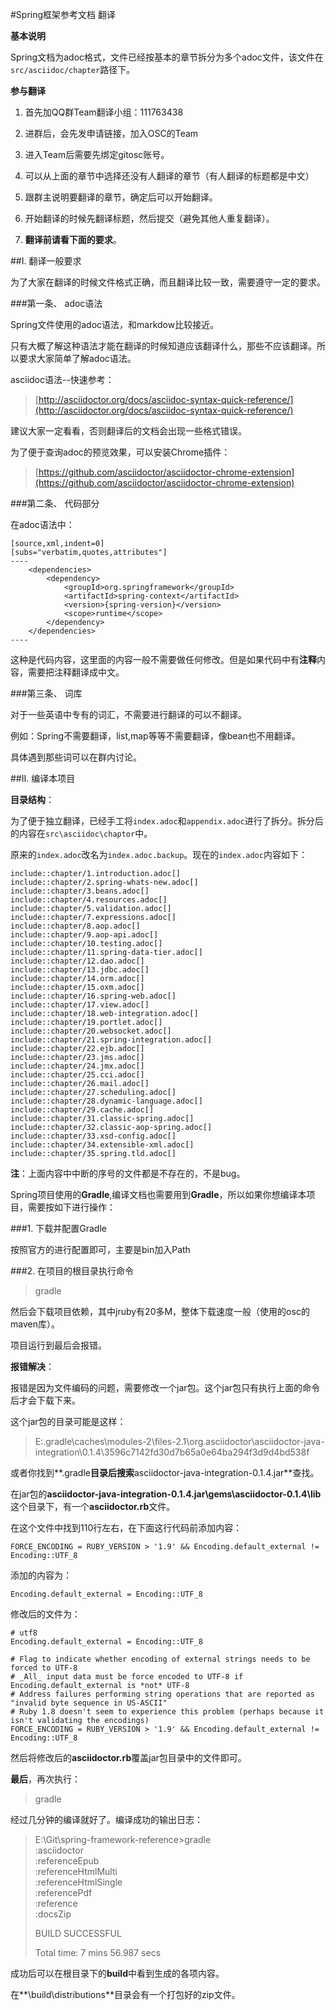 #Spring框架参考文档 翻译

**基本说明**

Spring文档为adoc格式，文件已经按基本的章节拆分为多个adoc文件，该文件在`src/asciidoc/chapter`路径下。  

**参与翻译**

1. 首先加QQ群Team翻译小组：111763438  

2. 进群后，会先发申请链接，加入OSC的Team

3. 进入Team后需要先绑定gitosc账号。

4. 可以从上面的章节中选择还没有人翻译的章节（有人翻译的标题都是中文）

5. 跟群主说明要翻译的章节，确定后可以开始翻译。

6. 开始翻译的时候先翻译标题，然后提交（避免其他人重复翻译）。

7. **翻译前请看下面的要求**。

##I. 翻译一般要求

为了大家在翻译的时候文件格式正确，而且翻译比较一致，需要遵守一定的要求。

###第一条、 adoc语法

Spring文件使用的adoc语法，和markdow比较接近。  

只有大概了解这种语法才能在翻译的时候知道应该翻译什么，那些不应该翻译。所以要求大家简单了解adoc语法。

asciidoc语法--快速参考：

> [http://asciidoctor.org/docs/asciidoc-syntax-quick-reference/](http://asciidoctor.org/docs/asciidoc-syntax-quick-reference/)  

建议大家一定看看，否则翻译后的文档会出现一些格式错误。  

为了便于查询adoc的预览效果，可以安装Chrome插件：

> [https://github.com/asciidoctor/asciidoctor-chrome-extension](https://github.com/asciidoctor/asciidoctor-chrome-extension)  


###第二条、 代码部分

在adoc语法中：

	[source,xml,indent=0]
	[subs="verbatim,quotes,attributes"]
	----
		<dependencies>
			<dependency>
				<groupId>org.springframework</groupId>
				<artifactId>spring-context</artifactId>
				<version>{spring-version}</version>
				<scope>runtime</scope>
			</dependency>
		</dependencies>
	----

这种是代码内容，这里面的内容一般不需要做任何修改。但是如果代码中有**注释**内容，需要把注释翻译成中文。  

###第三条、 词库  

对于一些英语中专有的词汇，不需要进行翻译的可以不翻译。

例如：Spring不需要翻译，list,map等等不需要翻译，像bean也不用翻译。  

具体遇到那些词可以在群内讨论。  

##II. 编译本项目   

**目录结构**：

为了便于独立翻译，已经手工将`index.adoc`和`appendix.adoc`进行了拆分。拆分后的内容在`src\asciidoc\chaptor`中。

原来的`index.adoc`改名为`index.adoc.backup`。现在的`index.adoc`内容如下：  

	include::chapter/1.introduction.adoc[]
	include::chapter/2.spring-whats-new.adoc[]
	include::chapter/3.beans.adoc[]
	include::chapter/4.resources.adoc[]
	include::chapter/5.validation.adoc[]
	include::chapter/7.expressions.adoc[]
	include::chapter/8.aop.adoc[]
	include::chapter/9.aop-api.adoc[]
	include::chapter/10.testing.adoc[]
	include::chapter/11.spring-data-tier.adoc[]
	include::chapter/12.dao.adoc[]
	include::chapter/13.jdbc.adoc[]
	include::chapter/14.orm.adoc[]
	include::chapter/15.oxm.adoc[]
	include::chapter/16.spring-web.adoc[]
	include::chapter/17.view.adoc[]
	include::chapter/18.web-integration.adoc[]
	include::chapter/19.portlet.adoc[]
	include::chapter/20.websocket.adoc[]
	include::chapter/21.spring-integration.adoc[]
	include::chapter/22.ejb.adoc[]
	include::chapter/23.jms.adoc[]
	include::chapter/24.jmx.adoc[]
	include::chapter/25.cci.adoc[]
	include::chapter/26.mail.adoc[]
	include::chapter/27.scheduling.adoc[]
	include::chapter/28.dynamic-language.adoc[]
	include::chapter/29.cache.adoc[]
	include::chapter/31.classic-spring.adoc[]
	include::chapter/32.classic-aop-spring.adoc[]
	include::chapter/33.xsd-config.adoc[]
	include::chapter/34.extensible-xml.adoc[]
	include::chapter/35.spring.tld.adoc[]

**注**：上面内容中中断的序号的文件都是不存在的，不是bug。  

Spring项目使用的**Gradle**,编译文档也需要用到**Gradle**，所以如果你想编译本项目，需要按如下进行操作：  

###1. 下载并配置Gradle

按照官方的进行配置即可，主要是bin加入Path

###2. 在项目的根目录执行命令

>gradle

然后会下载项目依赖，其中jruby有20多M，整体下载速度一般（使用的osc的maven库）。  

项目运行到最后会报错。

**报错解决**：

报错是因为文件编码的问题，需要修改一个jar包。这个jar包只有执行上面的命令后才会下载下来。  

这个jar包的目录可能是这样：  

>E:\.gradle\caches\modules-2\files-2.1\org.asciidoctor\asciidoctor-java-integration\0.1.4\3596c7142fd30d7b65a0e64ba294f3d9d4bd538f

或者你找到**.gradle**目录后搜索**asciidoctor-java-integration-0.1.4.jar**查找。  

在jar包的**asciidoctor-java-integration-0.1.4.jar\gems\asciidoctor-0.1.4\lib**这个目录下，有一个**asciidoctor.rb**文件。  

在这个文件中找到110行左右，在下面这行代码前添加内容：  

	FORCE_ENCODING = RUBY_VERSION > '1.9' && Encoding.default_external != Encoding::UTF_8


添加的内容为：  

	Encoding.default_external = Encoding::UTF_8

修改后的文件为：  

	# utf8
	Encoding.default_external = Encoding::UTF_8
	
	# Flag to indicate whether encoding of external strings needs to be forced to UTF-8
	# _All_ input data must be force encoded to UTF-8 if Encoding.default_external is *not* UTF-8
	# Address failures performing string operations that are reported as "invalid byte sequence in US-ASCII" 
	# Ruby 1.8 doesn't seem to experience this problem (perhaps because it isn't validating the encodings)
	FORCE_ENCODING = RUBY_VERSION > '1.9' && Encoding.default_external != Encoding::UTF_8


然后将修改后的**asciidoctor.rb**覆盖jar包目录中的文件即可。  

**最后**，再次执行：  

>gradle  

经过几分钟的编译就好了。编译成功的输出日志：

>E:\Git\spring-framework-reference>gradle  
>:asciidoctor  
>:referenceEpub  
>:referenceHtmlMulti  
>:referenceHtmlSingle  
>:referencePdf   
>:reference  
>:docsZip  
>  
>BUILD SUCCESSFUL  
>  
>Total time: 7 mins 56.987 secs  

成功后可以在根目录下的**build**中看到生成的各项内容。  

在**\build\distributions**目录会有一个打包好的zip文件。

